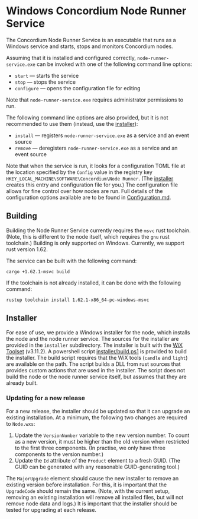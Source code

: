 # Windows Concordium Node Runner Service

The Concordium Node Runner Service is an executable that runs as a Windows service and starts, stops and monitors Concordium nodes.

Assuming that it is installed and configured correctly, `node-runner-service.exe` can be invoked with one of the following command line options:

* `start` &mdash; starts the service
* `stop` &mdash; stops the service
* `configure` &mdash; opens the configuration file for editing

Note that `node-runner-service.exe` requires administrator permissions to run.

The following command line options are also provided, but it is not recommended to use them (instead, use the [installer](#installer)):

* `install` &mdash; registers `node-runner-service.exe` as a service and an event source
* `remove` &mdash; deregisters `node-runner-service.exe` as a service and an event source

Note that when the service is run, it looks for a configuration TOML file at the location specified by the `Config` value in the registry key `HKEY_LOCAL_MACHINE\SOFTWARE\Concordium\Node Runner`.
(The [installer](#installer) creates this entry and configuration file for you.)
The configuration file allows for fine control over how nodes are run.
Full details of the configuration options available are to be found in [Configuration.md](Configuration.md).

## Building
Building the Node Runner Service currently requires the `msvc` rust toolchain.
(Note, this is different to the node itself, which requires the `gnu` rust toolchain.)
Building is only supported on Windows.
Currently, we support rust version 1.62.

The service can be built with the following command:
```
cargo +1.62.1-msvc build
```

If the toolchain is not already installed, it can be done with the following command:
```
rustup toolchain install 1.62.1-x86_64-pc-windows-msvc
```

## Installer

For ease of use, we provide a Windows installer for the node, which installs the node and the node runner service.
The sources for the installer are provided in the `installer` subdirectory.
The installer is built with the [WiX Toolset](https://wixtoolset.org/releases/) (v3.11.2).
A powershell script [installer/build.ps1](installer/build.ps1) is provided to build the installer.
The build script requires that the WiX tools (`candle` and `light`) are available on the path.
The script builds a DLL from rust sources that provides custom actions that are used in the installer.
The script does not build the node or the node runner service itself, but assumes that they are already built.

### Updating for a new release

For a new release, the installer should be updated so that it can upgrade an existing installation.
At a minimum, the following two changes are required to `Node.wxs`:

1. Update the `VersionNumber` variable to the new version number.
   To count as a new version, it must be higher than the old version when restricted to the first three components.
   (In practise, we only have three components to the version number.)
2. Update the `Id` attribute of the `Product` element to a fresh GUID.
   (The GUID can be generated with any reasonable GUID-generating tool.)

The `MajorUpgrade` element should cause the new installer to remove an existing version before installation.
For this, it is important that the `UpgradeCode` should remain the same.
(Note, with the current setup, removing an existing installation will remove all installed files, but will not remove node data and logs.)
It is important that the installer should be tested for upgrading at each release.
